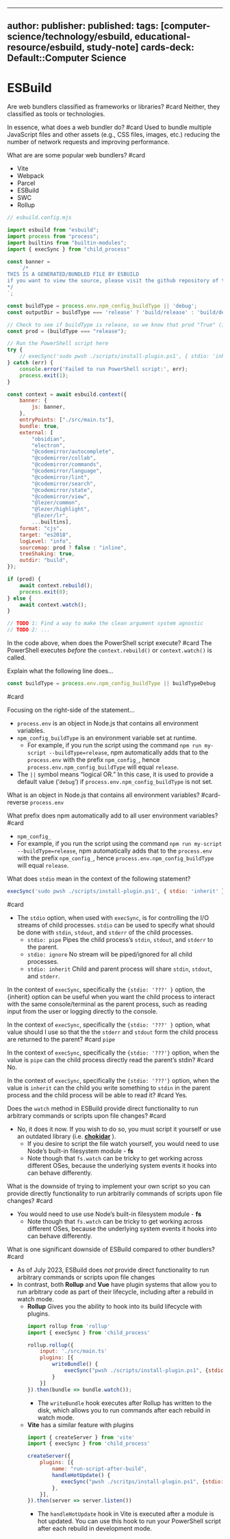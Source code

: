 
---
author: 
publisher: 
published: 
tags: [computer-science/technology/esbuild, educational-resource/esbuild, study-note] 
cards-deck: Default::Computer Science
---

# ESBuild

Are web bundlers classified as frameworks or libraries? #card 
Neither, they classified as tools or technologies.

In essence, what does  a web bundler do? #card 
Used to bundle multiple JavaScript files and other assets (e.g., CSS files, images, etc.) reducing the number of network requests and improving performance.

What are are some popular web bundlers? #card 
- Vite
- Webpack
- Parcel
- ESBuild
- SWC
- Rollup

```js
// esbuild.config.mjs

import esbuild from "esbuild";
import process from "process";
import builtins from "builtin-modules";
import { execSync } from "child_process"

const banner =
	`/*
THIS IS A GENERATED/BUNDLED FILE BY ESBUILD
if you want to view the source, please visit the github repository of this plugin
*/
`;

const buildType = process.env.npm_config_buildType || 'debug';
const outputDir = buildType === 'release' ? 'build/release' : 'build/debug';

// Check to see if buildType is release, so we know that prod "True" (i.e., no need for "watching" the project)
const prod = (buildType === "release");

// Run the PowerShell script here
try {
	// execSync('sudo pwsh ./scripts/install-plugin.ps1', { stdio: 'inherit' });
} catch (err) {
	console.error('Failed to run PowerShell script:', err);
	process.exit(1);
}

const context = await esbuild.context({
	banner: {
		js: banner,
	},
	entryPoints: ["./src/main.ts"],
	bundle: true,
	external: [
		"obsidian",
		"electron",
		"@codemirror/autocomplete",
		"@codemirror/collab",
		"@codemirror/commands",
		"@codemirror/language",
		"@codemirror/lint",
		"@codemirror/search",
		"@codemirror/state",
		"@codemirror/view",
		"@lezer/common",
		"@lezer/highlight",
		"@lezer/lr",
		...builtins],
	format: "cjs",
	target: "es2018",
	logLevel: "info",
	sourcemap: prod ? false : "inline",
	treeShaking: true,
	outdir: "build",
});

if (prod) {
	await context.rebuild();
	process.exit(0);
} else {
	await context.watch();
}

// TODO 1: Find a way to make the clean argument system agnostic
// TODO 2: ...
```
In the code above, when does the PowerShell script execute? #card 
The PowerShell executes *before* the `context.rebuild()` or `context.watch()` is called.

Explain what the following line does…
```js
const buildType = process.env.npm_config_buildType || buildTypeDebug 
```
#card 

Focusing on the right-side of the statement…
- `process.env` is an object in Node.js that contains all environment variables.
- `npm_config_buildType` is an environment variable set at runtime.
	- For example, if you run the script using the command `npm run my-script --buildType=release`, npm automatically adds that to the `process.env` with the prefix `npm_config_`, hence `process.env.npm_config_buildType` will equal `release`.
- The `||` symbol means “logical OR.” In this case, it is used to provide a default value (‘`debug`’) if `process.env.npm_config_buildType` is not set.

What is an object in Node.js that contains all environment variables? #card-reverse 
`process.env`

What prefix does npm automatically add to all user environment variables? #card 
- `npm_config_`
- For example,  if you run the script using the command `npm run my-script --buildType=release`, npm automatically adds that to the `process.env` with the prefix `npm_config_`, hence `process.env.npm_config_buildType` will equal `release`.

What does `stdio` mean in the context of the following statement?
```js
execSync('sudo pwsh ./scripts/install-plugin.ps1', { stdio: 'inherit' });
```
#card 
- The `stdio` option, when used with `execSync`, is for controlling the I/O streams of child processes. `stdio` can be used to specify what should be done with `stdin`, `stdout`, and `stderr` of the child processes.
	- `stdio: pipe` Pipes the child process’s `stdin`, `stdout`, and `stderr` to the parent.
	- `stdio: ignore` No stream will be piped/ignored for all child processes.
	- `stdio: inherit` Child and parent process will share `stdin`, `stdout`, and `stderr`.

In the context of `execSync`, specifically the `{stdio: '???' }` option, the {inherit} option can be useful when you want the child process to interact with the same console/terminal as the parent process, such as reading input from the user or logging directly to the console.

In the context of `execSync`, specifically the `{stdio: '???' }` option, what value should I use so that the the `stderr` and `stdout` form the child process are returned to the parent?
#card 
`pipe`

In the context of `execSync`, specifically the `{stdio: '???'}` option, when the value is `pipe` can the child process directly read the parent’s stdin? #card 
No.

In the context of `execSync`, specifically the `{stdio: '???'}` option, when the value is `inherit` can the child you write something to `stdin` in the parent process and the child process will be able to read it? #card 
Yes.

Does the `watch` method in ESBuild provide direct functionality to run arbitrary commands or scripts upon file changes? #card 
- No, it does it now. If you wish to do so, you must script it yourself or use an outdated library (i.e. [**chokidar**](https://github.com/paulmillr/chokidar]) ).
	- If you desire to script the file watch yourself, you would need to use Node’s built-in filesystem module - **fs**
	- Note though that `fs.watch` can be tricky to get working across different OSes, because the underlying system events it hooks into can behave differently.

What is the downside of trying to implement your own script so you can provide directly functionality to run arbitrarily commands of scripts upon file changes? #card 
- You would need to use  use Node’s built-in filesystem module - **fs**
	- Note though that `fs.watch` can be tricky to get working across different OSes, because the underlying system events it hooks into can behave differently.

What is one significant downside of ESBuild compared to other bundlers? #card 
- As of July 2023, ESBuild does *not* provide direct functionality to run arbitrary commands or scripts upon file changes
- In contrast, both **Rollup** and **Vue** have plugin systems that allow you to run arbitrary code as part of their lifecycle, including after a rebuild in watch mode.
	- **Rollup** Gives you the ability to hook into its build lifecycle with plugins.
	  ```js
	  import rollup from 'rollup'
	  import { execSync } from 'child_process'
	  
	  rollup.rollup({
	      input: './src/main.ts'
	      plugins: [{
	          writeBundle() {
	              execSync("pwsh ./scripts/install-plugin.ps1", {stdio: "inherit"})
	          }
	      }]
	  }).then(bundle => bundle.watch());
	  ```
		- The `writeBundle` hook executes after Rollup has written to the disk, which allows you to run commands after each rebuild in watch mode.
	- **Vite** has a similar feature with plugins
	  ```js
	  import { createServer } from 'vite'
	  import { execSync } from 'child_process'
	  
	  createServer({
	      plugins: [{
	          name: "run-script-after-build",
	          handleHotUpdate() {
	             execSync("pwsh ./scritps/install-plugin.ps1", {stdio: "inherit"});
	          },
	      }],
	  }).then(server => server.listen())
	  ```
		- The `handleHotUpdate` hook in Vite is executed after a module is hot updated. You can use this hook to run your PowerShell script after each rebuild in development mode.